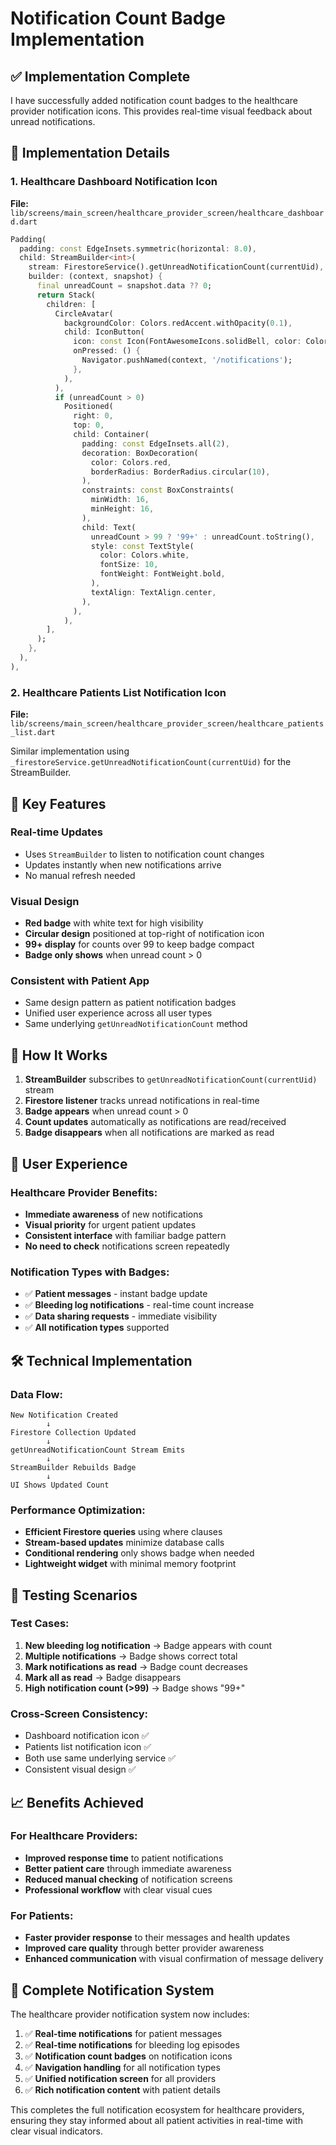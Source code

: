 # Notification Count Badge Implementation

## ✅ **Implementation Complete**

I have successfully added notification count badges to the healthcare provider notification icons. This provides real-time visual feedback about unread notifications.

## **🔔 Implementation Details**

### **1. Healthcare Dashboard Notification Icon**
**File:** `lib/screens/main_screen/healthcare_provider_screen/healthcare_dashboard.dart`

```dart
Padding(
  padding: const EdgeInsets.symmetric(horizontal: 8.0),
  child: StreamBuilder<int>(
    stream: FirestoreService().getUnreadNotificationCount(currentUid),
    builder: (context, snapshot) {
      final unreadCount = snapshot.data ?? 0;
      return Stack(
        children: [
          CircleAvatar(
            backgroundColor: Colors.redAccent.withOpacity(0.1),
            child: IconButton(
              icon: const Icon(FontAwesomeIcons.solidBell, color: Colors.redAccent, size: 18),
              onPressed: () {
                Navigator.pushNamed(context, '/notifications');
              },
            ),
          ),
          if (unreadCount > 0)
            Positioned(
              right: 0,
              top: 0,
              child: Container(
                padding: const EdgeInsets.all(2),
                decoration: BoxDecoration(
                  color: Colors.red,
                  borderRadius: BorderRadius.circular(10),
                ),
                constraints: const BoxConstraints(
                  minWidth: 16,
                  minHeight: 16,
                ),
                child: Text(
                  unreadCount > 99 ? '99+' : unreadCount.toString(),
                  style: const TextStyle(
                    color: Colors.white,
                    fontSize: 10,
                    fontWeight: FontWeight.bold,
                  ),
                  textAlign: TextAlign.center,
                ),
              ),
            ),
        ],
      );
    },
  ),
),
```

### **2. Healthcare Patients List Notification Icon**
**File:** `lib/screens/main_screen/healthcare_provider_screen/healthcare_patients_list.dart`

Similar implementation using `_firestoreService.getUnreadNotificationCount(currentUid)` for the StreamBuilder.

## **🎯 Key Features**

### **Real-time Updates**
- Uses `StreamBuilder` to listen to notification count changes
- Updates instantly when new notifications arrive
- No manual refresh needed

### **Visual Design**
- **Red badge** with white text for high visibility
- **Circular design** positioned at top-right of notification icon
- **99+ display** for counts over 99 to keep badge compact
- **Badge only shows** when unread count > 0

### **Consistent with Patient App**
- Same design pattern as patient notification badges
- Unified user experience across all user types
- Same underlying `getUnreadNotificationCount` method

## **🔄 How It Works**

1. **StreamBuilder** subscribes to `getUnreadNotificationCount(currentUid)` stream
2. **Firestore listener** tracks unread notifications in real-time
3. **Badge appears** when unread count > 0
4. **Count updates** automatically as notifications are read/received
5. **Badge disappears** when all notifications are marked as read

## **📱 User Experience**

### **Healthcare Provider Benefits:**
- **Immediate awareness** of new notifications
- **Visual priority** for urgent patient updates
- **Consistent interface** with familiar badge pattern
- **No need to check** notifications screen repeatedly

### **Notification Types with Badges:**
- ✅ **Patient messages** - instant badge update
- ✅ **Bleeding log notifications** - real-time count increase
- ✅ **Data sharing requests** - immediate visibility
- ✅ **All notification types** supported

## **🛠️ Technical Implementation**

### **Data Flow:**
```
New Notification Created
        ↓
Firestore Collection Updated
        ↓
getUnreadNotificationCount Stream Emits
        ↓
StreamBuilder Rebuilds Badge
        ↓
UI Shows Updated Count
```

### **Performance Optimization:**
- **Efficient Firestore queries** using where clauses
- **Stream-based updates** minimize database calls
- **Conditional rendering** only shows badge when needed
- **Lightweight widget** with minimal memory footprint

## **🧪 Testing Scenarios**

### **Test Cases:**
1. **New bleeding log notification** → Badge appears with count
2. **Multiple notifications** → Badge shows correct total
3. **Mark notifications as read** → Badge count decreases
4. **Mark all as read** → Badge disappears
5. **High notification count (>99)** → Badge shows "99+"

### **Cross-Screen Consistency:**
- Dashboard notification icon ✅
- Patients list notification icon ✅
- Both use same underlying service ✅
- Consistent visual design ✅

## **📈 Benefits Achieved**

### **For Healthcare Providers:**
- **Improved response time** to patient notifications
- **Better patient care** through immediate awareness
- **Reduced manual checking** of notification screens
- **Professional workflow** with clear visual cues

### **For Patients:**
- **Faster provider response** to their messages and health updates
- **Improved care quality** through better provider awareness
- **Enhanced communication** with visual confirmation of message delivery

## **🎉 Complete Notification System**

The healthcare provider notification system now includes:

1. ✅ **Real-time notifications** for patient messages
2. ✅ **Real-time notifications** for bleeding log episodes  
3. ✅ **Notification count badges** on notification icons
4. ✅ **Navigation handling** for all notification types
5. ✅ **Unified notification screen** for all providers
6. ✅ **Rich notification content** with patient details

This completes the full notification ecosystem for healthcare providers, ensuring they stay informed about all patient activities in real-time with clear visual indicators.
